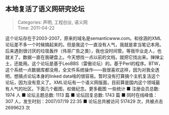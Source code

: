 本地复活了语义网研究论坛
---
    
> Categories: 声明, 工程创业, 语义网  
> Time: 2011-04-22
    
这个论坛存在于2003-2007，原来的域名是semanticwww.com。和徐涵的XML论坛差不多一个时候搞起来的。但是我这个一直没有人气，我就是拿当笔记本用。后来遇到很讨厌的垃圾轰炸（伟哥广告之类），我也没时间管。等我毕业走人，也就关了。数据一直在我硬盘上。今天想找一点以前的文档，就把它找出来。掸掸尘土，还能用。这个论坛是基于LeoBBS（雷傲论坛）的。基于Perl的程序。BTW，这个系统一点数据库都没用，全文件系统操作——我很喜欢这样，因为对我全透明，想搞点论坛本身的linked data啥的很容易。暂时没有打算搞个主机复活这个论坛，因为没有意义了。XML论坛有一个语义网版面，目前算是国内这个领域最有人气的社区。下面几个截图，权做纪念。更多截图   一些统计 ■ 注册会员总数: 1974 人 ■ 论坛主题总数: 1113 篇 ■ 论坛回复总数: 1743 篇 ■ 同时在线峰值：307 人，发生时刻：2007/07/19 22:35 ■ 论坛总共被访问 517429 次，共被点击 2699623 次     
    